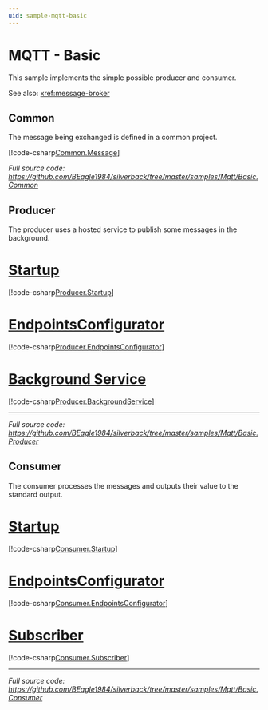 ```yaml
---
uid: sample-mqtt-basic
---
```


# MQTT - Basic

This sample implements the simple possible producer and consumer.

See also: <xref:message-broker>

## Common

The message being exchanged is defined in a common project.

[!code-csharp[Common.Message](../../../samples/Mqtt/Basic.Common/SampleMessage.cs)]

_Full source code: https://github.com/BEagle1984/silverback/tree/master/samples/Mqtt/Basic.Common_


## Producer

The producer uses a hosted service to publish some messages in the background.

# [Startup](#tab/producer-startup)
[!code-csharp[Producer.Startup](../../../samples/Mqtt/Basic.Producer/Startup.cs)]
# [EndpointsConfigurator](#tab/producer-endpoints)
[!code-csharp[Producer.EndpointsConfigurator](../../../samples/Mqtt/Basic.Producer/EndpointsConfigurator.cs)]
# [Background Service](#tab/producer-background-service)
[!code-csharp[Producer.BackgroundService](../../../samples/Mqtt/Basic.Producer/ProducerBackgroundService.cs)]
***

_Full source code: https://github.com/BEagle1984/silverback/tree/master/samples/Mqtt/Basic.Producer_

## Consumer

The consumer processes the messages and outputs their value to the standard output.

# [Startup](#tab/consumer-startup)
[!code-csharp[Consumer.Startup](../../../samples/Mqtt/Basic.Consumer/Startup.cs)]
# [EndpointsConfigurator](#tab/consumer-endpoints)
[!code-csharp[Consumer.EndpointsConfigurator](../../../samples/Mqtt/Basic.Consumer/EndpointsConfigurator.cs)]
# [Subscriber](#tab/consumer-subscriber)
[!code-csharp[Consumer.Subscriber](../../../samples/Mqtt/Basic.Consumer/SampleMessageSubscriber.cs)]
***

_Full source code: https://github.com/BEagle1984/silverback/tree/master/samples/Mqtt/Basic.Consumer_

